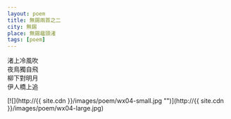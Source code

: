 ```yaml
---
layout: poem
title: 無錫兩首之二
city: 無錫
place: 無錫黿頭渚
tags: [poem]
---
```


渚上冷風吹  
夜鳥獨自飛  
柳下對明月  
伊人橋上追  

[![](http://{{ site.cdn }}/images/poem/wx04-small.jpg "")](http://{{ site.cdn }}/images/poem/wx04-large.jpg)
